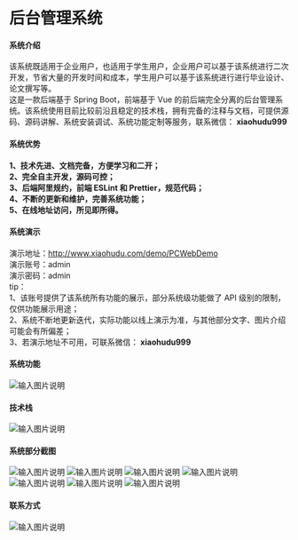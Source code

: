 # 后台管理系统

#### 系统介绍
该系统既适用于企业用户，也适用于学生用户，企业用户可以基于该系统进行二次开发，节省大量的开发时间和成本，学生用户可以基于该系统进行进行毕业设计、论文撰写等。  
这是一款后端基于 Spring Boot，前端基于 Vue 的前后端完全分离的后台管理系统。该系统使用目前比较前沿且稳定的技术栈，拥有完备的注释与文档，可提供源码、源码讲解、系统安装调试、系统功能定制等服务，联系微信： **xiaohudu999** 

#### 系统优势
 **1、技术先进、文档完备，方便学习和二开；**   
 **2、完全自主开发，源码可控；**   
 **3、后端阿里规约，前端 ESLint 和 Prettier，规范代码；**   
 **4、不断的更新和维护，完善系统功能；**   
 **5、在线地址访问，所见即所得。** 

#### 系统演示
演示地址：http://www.xiaohudu.com/demo/PCWebDemo  
演示账号：admin  
演示密码：admin  
tip：  
1、该账号提供了该系统所有功能的展示，部分系统级功能做了 API 级别的限制，仅供功能展示用途；  
2、系统不断地更新迭代，实际功能以线上演示为准，与其他部分文字、图片介绍可能会有所偏差；  
3、若演示地址不可用，可联系微信： **xiaohudu999** 

#### 系统功能
![输入图片说明](%E7%B3%BB%E7%BB%9F%E5%8A%9F%E8%83%BD.png)

#### 技术栈
![输入图片说明](%E6%8A%80%E6%9C%AF%E6%A0%88.png)

#### 系统部分截图
![输入图片说明](%E6%88%AA%E5%9B%BE1.png)
![输入图片说明](%E6%88%AA%E5%9B%BE2.png)
![输入图片说明](%E6%88%AA%E5%9B%BE3.png)
![输入图片说明](%E6%88%AA%E5%9B%BE4.png)
![输入图片说明](%E6%88%AA%E5%9B%BE5.png)
![输入图片说明](%E6%88%AA%E5%9B%BE6.png)
![输入图片说明](%E6%88%AA%E5%9B%BE7.png)

#### 联系方式
![输入图片说明](%E5%BE%AE%E4%BF%A1.jpg)

